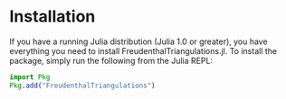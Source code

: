 # Installation

If you have a running Julia distribution (Julia 1.0 or greater), you have everything you need to install FreudenthalTriangulations.jl. To install the package, simply
run the following from the Julia REPL:

```julia
import Pkg
Pkg.add("FreudenthalTriangulations")
```
